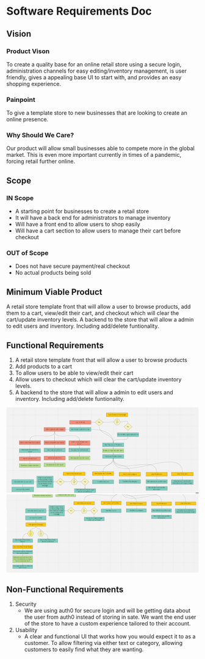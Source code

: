 # Software Requirements Doc

## Vision

### Product Vison
To create a quality base for an online retail store using a secure login, administration channels for easy editing/inventory management, is user friendly, gives a appealing base UI to start with, and provides an easy shopping experience.

### Painpoint
To give a template store to new businesses that are looking to create an online presence. 

### Why Should We Care?
Our product will allow small businesses able to compete more in the global market. This is even more important currently in times of a pandemic, forcing retail further online.

## Scope

### IN Scope
* A starting point for businesses to create a retail store
* It will have a back end for administrators to manage inventory
* Will have a front end to allow users to shop easily
* Will have a cart section to allow users to manage their cart before checkout



### OUT of Scope
* Does not have secure payment/real checkout
* No actual products being sold

## Minimum Viable Product

A retail store template front that will allow a user to browse products, add them to a cart, view/edit their cart, and checkout which will clear the cart/update inventory levels.
A backend to the store that will allow a admin to edit users and inventory. Including add/delete funtionality.

## Functional Requirements

1. A retail store template front that will allow a user to browse products
2. Add products to a cart
3. To allow users to be able to view/edit their cart
4. Allow users to checkout which will clear the cart/update inventory levels.
5. A backend to the store that will allow a admin to edit users and inventory. Including add/delete funtionality.

![DataFlowImg1](./img/Workflow1.png)
![DataFlowImg1](./img/workFlow2.png)

## Non-Functional Requirements
1. Security
    * We are using auth0 for secure login and will be getting data about the user from auth0 instead of storing in sate. We want the end user of the store to have a custom experience tailored to their account.
2. Usability
    * A clear and functional UI that works how you would expect it to as a customer. To allow filtering via either text or category, allowing customers to easily find what they are wanting.

